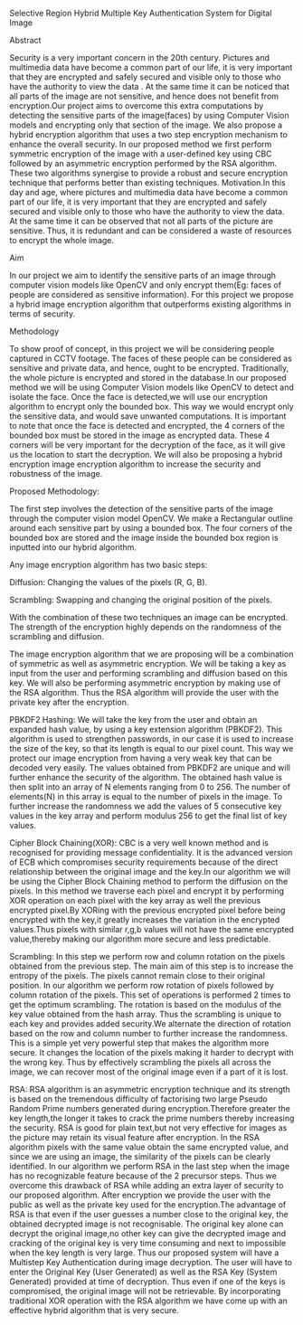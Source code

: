 Selective Region Hybrid Multiple Key Authentication System for Digital Image

Abstract 

Security is a very important concern in the 20th century. Pictures and multimedia data have become a common part of our life, it is very important that they are encrypted and safely secured and visible only to those who have the authority to view the data . At the same time it can be noticed that all parts of the image are not sensitive, and hence does not benefit from encryption.Our project aims to overcome this extra computations by detecting the sensitive parts of the image(faces) by using Computer Vision models and encrypting only that section of the image. We also propose a hybrid encryption algorithm that uses a two step encryption mechanism to enhance the overall security. In our proposed method we first perform symmetric encryption of the  image with a user-defined key using CBC followed by an asymmetric encryption performed by the RSA algorithm. These two algorithms synergise to provide a robust and secure encryption technique that performs better than existing techniques.
Motivation.In this day and age, where pictures and multimedia data have become a common part of our life, it is very important that they are encrypted and safely secured and visible only to those who have the authority to view the data. At the same time it can be observed that not all parts of the picture are sensitive. Thus, it is redundant and can be considered a waste of resources to encrypt the whole image.

Aim

In our project we aim to identify the sensitive parts of an image through computer vision models like OpenCV and only encrypt them(Eg: faces of people are considered as sensitive information). For this project we propose a hybrid image encryption algorithm that outperforms existing algorithms in terms of security.

Methodology

To show proof of concept, in this project we will be considering people captured in CCTV footage. The faces of these people can be considered as sensitive and private data, and hence, ought to be encrypted. Traditionally, the whole picture is encrypted and stored in the database.In our proposed method we will be using Computer Vision models like OpenCV to detect and isolate the face. Once the face is detected,we will use our encryption algorithm to encrypt only the bounded box. This way we would encrypt only the sensitive data, and would save unwanted computations. It is important to note that once the face is detected and encrypted, the 4 corners of the bounded box must be stored in the image as encrypted data. These 4 corners will be very important for the decryption of the face, as it will give us the location to start the decryption. We will also be proposing a hybrid encryption image encryption algorithm to increase the security and robustness of the image.

Proposed Methodology:

The first step involves the detection of the sensitive parts of the image through the computer vision model OpenCV. We make a Rectangular outline around each sensitive part by using a bounded box. The four corners of the bounded box are stored and the image inside the bounded box region is inputted into our hybrid algorithm. 

Any image encryption algorithm has two basic steps:

Diffusion: Changing the values of the pixels (R, G, B).

Scrambling: Swapping and changing the original position of the pixels.

With the combination of these two techniques an image can be encrypted. The strength of the encryption highly depends on the randomness of the scrambling and diffusion.
 
The image encryption algorithm that we are proposing will be a combination of symmetric as well as asymmetric encryption. We will be taking a key as input from the user and performing scrambling and diffusion based on this key. We will also be performing asymmetric encryption by making use of the RSA algorithm. Thus the RSA algorithm will provide the user with the private key after the encryption. 

PBKDF2 Hashing: We will take the key from the user and obtain an expanded hash value, by using a key extension algorithm (PBKDF2). This algorithm is used to strengthen passwords, in our case it is used to increase the size of the key, so that its length is equal to our pixel count. This way we protect our image encryption from having a very weak key that can be decoded very easily. The values obtained from PBKDF2 are unique and will further enhance the security of the algorithm. The obtained hash value is then split into an array of  N elements ranging from 0 to 256. The number of elements(N) in this array is equal to the number of pixels in the image. To further increase the randomness we add the values of 5 consecutive key values in the key array and perform modulus 256 to get the final list of key values.





Cipher Block Chaining(XOR): CBC is a very well known method and is recognised for providing message confidentiality. It is the advanced version of ECB which compromises security requirements because of the direct relationship between the original image and the key.In our algorithm we will be using the Cipher Block Chaining method to perform the diffusion on the pixels. In this method we traverse each pixel and encrypt it by performing XOR operation on each pixel with the key array as well the previous encrypted  pixel.By XORing with the previous encrypted pixel before being encrypted with the key,it greatly increases the variation in the encrypted values.Thus pixels with similar r,g,b values will not have the same encrypted value,thereby making our algorithm more secure and less predictable.


Scrambling: In this step we perform row and column rotation on the pixels obtained from the previous step. The main aim of this step is to increase the entropy of the pixels. The pixels cannot remain close to their original position. In our algorithm we perform row rotation of pixels followed by column rotation of the pixels. This set of operations is performed 2 times to get the optimum scrambling. The rotation is based on the modulus of the key value obtained from the hash array. Thus the scrambling is unique to each key and provides added security.We alternate the direction of rotation based on the row and column number to further increase the randomness. This is a simple yet very powerful step that makes the algorithm more secure. It changes the location of the pixels making it harder to decrypt with the wrong key. Thus by effectively scrambling the pixels all across the image, we can recover most of the original image even if a part of it is lost. 

RSA: RSA algorithm is an asymmetric encryption technique  and its strength is based on the tremendous difficulty of factorising two large Pseudo Random Prime numbers generated during encryption.Therefore greater the key length,the longer it takes to crack the prime numbers thereby increasing the security. RSA is good for plain text,but not very effective for images as the picture may retain its visual feature after encryption. In the RSA algorithm pixels with the same value obtain the same encrypted value, and since we are using an image, the similarity of the pixels can be clearly identified. In our algorithm we perform RSA in the last step when the image has no recognizable feature because of the 2 precursor steps. Thus we overcome this drawback of RSA while adding an extra layer of security to our proposed algorithm. After encryption we provide the user with the public as well as the private key used for the encryption.The advantage of RSA is that even if the user guesses a number close to the original key, the obtained decrypted image is not recognisable. The original key alone can decrypt the original image,no other key can give the decrypted image and cracking of the original key is very time consuming and next to impossible when the key length is very large.
Thus our proposed system will have a Multistep Key Authentication during image decryption. The user will have to enter the Original Key (User Generated) as well as the RSA Key (System Generated) provided at time of decryption. Thus even if one of the keys is compromised, the original image will not be retrievable. By incorporating traditional XOR operation with the RSA algorithm we have come up with an effective hybrid algorithm that is very secure.
